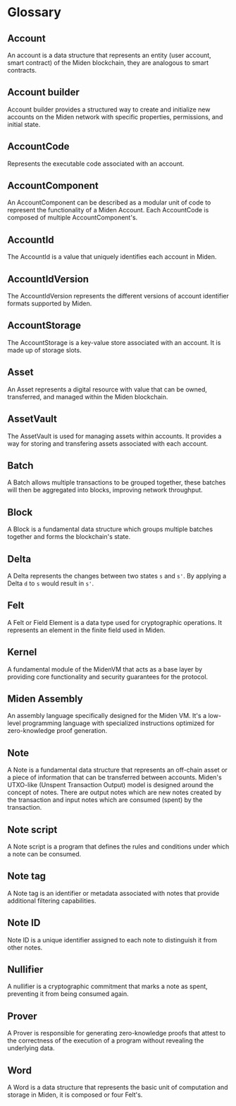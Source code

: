 # Glossary

## Account

An account is a data structure that represents an entity (user account, smart contract) of the Miden blockchain, they are analogous to smart contracts.

## Account builder

Account builder provides a structured way to create and initialize new accounts on the Miden network with specific properties, permissions, and initial state.

## AccountCode

Represents the executable code associated with an account.

## AccountComponent

An AccountComponent can be described as a modular unit of code to represent the functionality of a Miden Account. Each AccountCode is composed of multiple AccountComponent's.

## AccountId

The AccountId is a value that uniquely identifies each account in Miden.

## AccountIdVersion

The AccountIdVersion represents the different versions of account identifier formats supported by Miden.

## AccountStorage

The AccountStorage is a key-value store associated with an account. It is made up of storage slots.

## Asset

An Asset represents a digital resource with value that can be owned, transferred, and managed within the Miden blockchain.

## AssetVault

The AssetVault is used for managing assets within accounts. It provides a way for storing and transfering assets associated with each account.

## Batch

A Batch allows multiple transactions to be grouped together, these batches will then be aggregated into blocks, improving network throughput.

## Block

A Block is a fundamental data structure which groups multiple batches together and forms the blockchain's state.

## Delta

A Delta represents the changes between two states `s` and `s'`. By applying a Delta `d` to `s` would result in `s'`.

## Felt

A Felt or Field Element is a data type used for cryptographic operations. It represents an element in the finite field used in Miden.

## Kernel

A fundamental module of the MidenVM that acts as a base layer by providing core functionality and security guarantees for the protocol.

## Miden Assembly

An assembly language specifically designed for the Miden VM. It's a low-level programming language with specialized instructions optimized for zero-knowledge proof generation.

## Note

A Note is a fundamental data structure that represents an off-chain asset or a piece of information that can be transferred between accounts. Miden's UTXO-like (Unspent Transaction Output) model is designed around the concept of notes. There are output notes which are new notes created by the transaction and input notes which are consumed (spent) by the transaction.

## Note script

A Note script is a program that defines the rules and conditions under which a note can be consumed.

## Note tag

A Note tag is an identifier or metadata associated with notes that provide additional filtering capabilities.

## Note ID

Note ID is a unique identifier assigned to each note to distinguish it from other notes.

## Nullifier

A nullifier is a cryptographic commitment that marks a note as spent, preventing it from being consumed again.

## Prover

A Prover is responsible for generating zero-knowledge proofs that attest to the correctness of the execution of a program without revealing the underlying data.

## Word

A Word is a data structure that represents the basic unit of computation and storage in Miden, it is composed or four Felt's.
